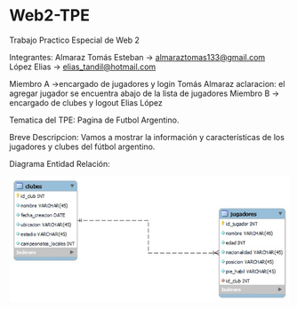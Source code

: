 # Web2-TPE
Trabajo Practico Especial de Web 2

Integrantes: 
Almaraz Tomás Esteban -> almaraztomas133@gmail.com
López Elias -> elias_tandil@hotmail.com

Miembro A ->encargado de jugadores y login
Tomás Almaraz
aclaracion: el agregar jugador se encuentra abajo de la lista de jugadores
Miembro B -> encargado de clubes y logout
Elias López

Tematica del TPE:
Pagina de Futbol Argentino.

Breve Descripcion:
Vamos a mostrar la información y características de los jugadores y clubes del fútbol argentino.

Diagrama Entidad Relación:

![Diagrama](https://github.com/tomialmaraz/Web2-TPE/blob/main/diagramaEntidadRelacion.jpeg?raw=true)